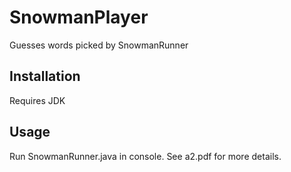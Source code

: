 # SnowmanPlayer

Guesses words picked by SnowmanRunner

## Installation

Requires JDK

## Usage

Run SnowmanRunner.java in console. See a2.pdf for more details.
